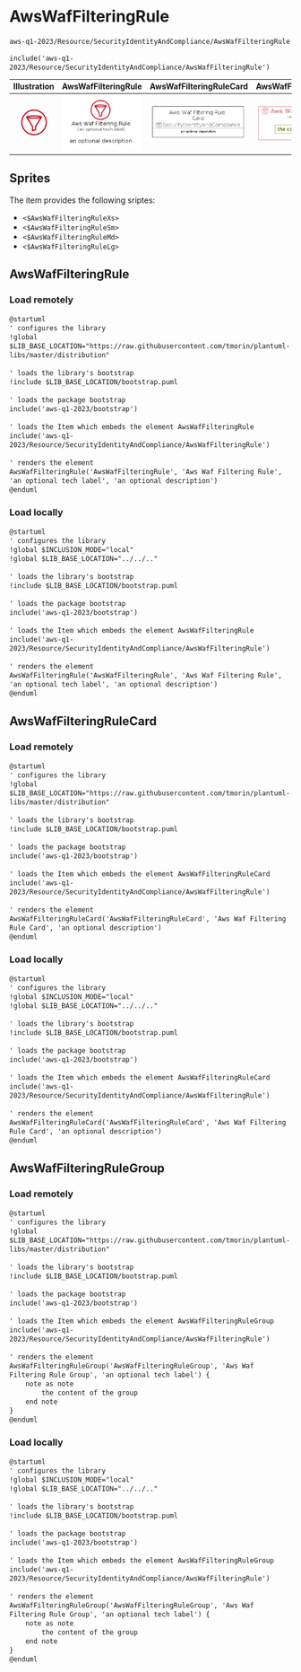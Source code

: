# AwsWafFilteringRule


```text
aws-q1-2023/Resource/SecurityIdentityAndCompliance/AwsWafFilteringRule
```

```text
include('aws-q1-2023/Resource/SecurityIdentityAndCompliance/AwsWafFilteringRule')
```



| Illustration | AwsWafFilteringRule | AwsWafFilteringRuleCard | AwsWafFilteringRuleGroup |
| :---: | :---: | :---: | :---: |
| ![illustration for Illustration](../../../aws-q1-2023/Resource/SecurityIdentityAndCompliance/AwsWafFilteringRule.png) | ![illustration for AwsWafFilteringRule](../../../aws-q1-2023/Resource/SecurityIdentityAndCompliance/AwsWafFilteringRule.Local.png) | ![illustration for AwsWafFilteringRuleCard](../../../aws-q1-2023/Resource/SecurityIdentityAndCompliance/AwsWafFilteringRuleCard.Local.png) | ![illustration for AwsWafFilteringRuleGroup](../../../aws-q1-2023/Resource/SecurityIdentityAndCompliance/AwsWafFilteringRuleGroup.Local.png) |



## Sprites
The item provides the following sriptes:

- `<$AwsWafFilteringRuleXs>`
- `<$AwsWafFilteringRuleSm>`
- `<$AwsWafFilteringRuleMd>`
- `<$AwsWafFilteringRuleLg>`





## AwsWafFilteringRule

### Load remotely
```plantuml
@startuml
' configures the library
!global $LIB_BASE_LOCATION="https://raw.githubusercontent.com/tmorin/plantuml-libs/master/distribution"

' loads the library's bootstrap
!include $LIB_BASE_LOCATION/bootstrap.puml

' loads the package bootstrap
include('aws-q1-2023/bootstrap')

' loads the Item which embeds the element AwsWafFilteringRule
include('aws-q1-2023/Resource/SecurityIdentityAndCompliance/AwsWafFilteringRule')

' renders the element
AwsWafFilteringRule('AwsWafFilteringRule', 'Aws Waf Filtering Rule', 'an optional tech label', 'an optional description')
@enduml
```

### Load locally
```plantuml
@startuml
' configures the library
!global $INCLUSION_MODE="local"
!global $LIB_BASE_LOCATION="../../.."

' loads the library's bootstrap
!include $LIB_BASE_LOCATION/bootstrap.puml

' loads the package bootstrap
include('aws-q1-2023/bootstrap')

' loads the Item which embeds the element AwsWafFilteringRule
include('aws-q1-2023/Resource/SecurityIdentityAndCompliance/AwsWafFilteringRule')

' renders the element
AwsWafFilteringRule('AwsWafFilteringRule', 'Aws Waf Filtering Rule', 'an optional tech label', 'an optional description')
@enduml
```

## AwsWafFilteringRuleCard

### Load remotely
```plantuml
@startuml
' configures the library
!global $LIB_BASE_LOCATION="https://raw.githubusercontent.com/tmorin/plantuml-libs/master/distribution"

' loads the library's bootstrap
!include $LIB_BASE_LOCATION/bootstrap.puml

' loads the package bootstrap
include('aws-q1-2023/bootstrap')

' loads the Item which embeds the element AwsWafFilteringRuleCard
include('aws-q1-2023/Resource/SecurityIdentityAndCompliance/AwsWafFilteringRule')

' renders the element
AwsWafFilteringRuleCard('AwsWafFilteringRuleCard', 'Aws Waf Filtering Rule Card', 'an optional description')
@enduml
```

### Load locally
```plantuml
@startuml
' configures the library
!global $INCLUSION_MODE="local"
!global $LIB_BASE_LOCATION="../../.."

' loads the library's bootstrap
!include $LIB_BASE_LOCATION/bootstrap.puml

' loads the package bootstrap
include('aws-q1-2023/bootstrap')

' loads the Item which embeds the element AwsWafFilteringRuleCard
include('aws-q1-2023/Resource/SecurityIdentityAndCompliance/AwsWafFilteringRule')

' renders the element
AwsWafFilteringRuleCard('AwsWafFilteringRuleCard', 'Aws Waf Filtering Rule Card', 'an optional description')
@enduml
```

## AwsWafFilteringRuleGroup

### Load remotely
```plantuml
@startuml
' configures the library
!global $LIB_BASE_LOCATION="https://raw.githubusercontent.com/tmorin/plantuml-libs/master/distribution"

' loads the library's bootstrap
!include $LIB_BASE_LOCATION/bootstrap.puml

' loads the package bootstrap
include('aws-q1-2023/bootstrap')

' loads the Item which embeds the element AwsWafFilteringRuleGroup
include('aws-q1-2023/Resource/SecurityIdentityAndCompliance/AwsWafFilteringRule')

' renders the element
AwsWafFilteringRuleGroup('AwsWafFilteringRuleGroup', 'Aws Waf Filtering Rule Group', 'an optional tech label') {
    note as note
        the content of the group
    end note
}
@enduml
```

### Load locally
```plantuml
@startuml
' configures the library
!global $INCLUSION_MODE="local"
!global $LIB_BASE_LOCATION="../../.."

' loads the library's bootstrap
!include $LIB_BASE_LOCATION/bootstrap.puml

' loads the package bootstrap
include('aws-q1-2023/bootstrap')

' loads the Item which embeds the element AwsWafFilteringRuleGroup
include('aws-q1-2023/Resource/SecurityIdentityAndCompliance/AwsWafFilteringRule')

' renders the element
AwsWafFilteringRuleGroup('AwsWafFilteringRuleGroup', 'Aws Waf Filtering Rule Group', 'an optional tech label') {
    note as note
        the content of the group
    end note
}
@enduml
```

